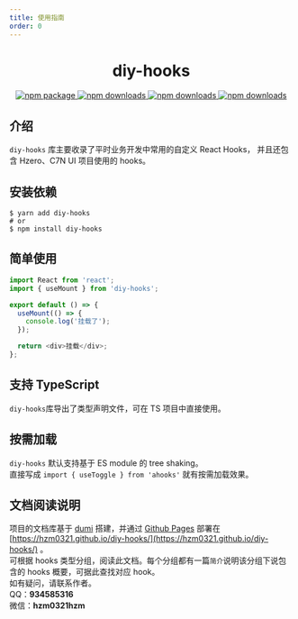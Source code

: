 ```yaml
---
title: 使用指南
order: 0
---
```


<div align="center">
<h1>diy-hooks</h1>
   <a href="https://www.npmjs.com/package/diy-hooks">
      <img src="https://img.shields.io/npm/v/diy-hooks.svg" alt="npm package" />
   </a>
   <a href="https://www.npmjs.com/package/react-use">
      <img src="https://img.shields.io/npm/dm/diy-hooks.svg" alt="npm downloads" />
   </a>
   <a href="https://www.npmjs.com/package/react-use">
      <img src="https://img.shields.io/bundlephobia/min/diy-hooks.svg" alt="npm downloads" />
   </a>
   <a href="https://github.com/hzm0321/diy-hooks">
      <img src="https://img.shields.io/github/stars/hzm0321/diy-hooks?style=social" alt="npm downloads" />
   </a>
</div>

## 介绍

`diy-hooks` 库主要收录了平时业务开发中常用的自定义 React Hooks， 并且还包含 Hzero、C7N UI 项目使用的 hooks。

## 安装依赖

```shell
$ yarn add diy-hooks
# or
$ npm install diy-hooks
```

## 简单使用

```ts
import React from 'react';
import { useMount } from 'diy-hooks';

export default () => {
  useMount(() => {
    console.log('挂载了');
  });

  return <div>挂载</div>;
};
```

## 支持 TypeScript

`diy-hooks`库导出了类型声明文件，可在 TS 项目中直接使用。

## 按需加载

`diy-hooks` 默认支持基于 ES module 的 tree shaking。  
直接写成 `import { useToggle } from 'ahooks'` 就有按需加载效果。

## 文档阅读说明

项目的文档库基于 [dumi](https://d.umijs.org/zh-CN) 搭建，并通过 [Github Pages](https://pages.github.com/) 部署在 [https://hzm0321.github.io/diy-hooks/](https://hzm0321.github.io/diy-hooks/) 。  
可根据 hooks 类型分组，阅读此文档。每个分组都有一篇`简介`说明该分组下说包含的 hooks 概要，可据此查找对应 hook。  
如有疑问，请联系作者。  
QQ：**934585316**  
微信：**hzm0321hzm**
